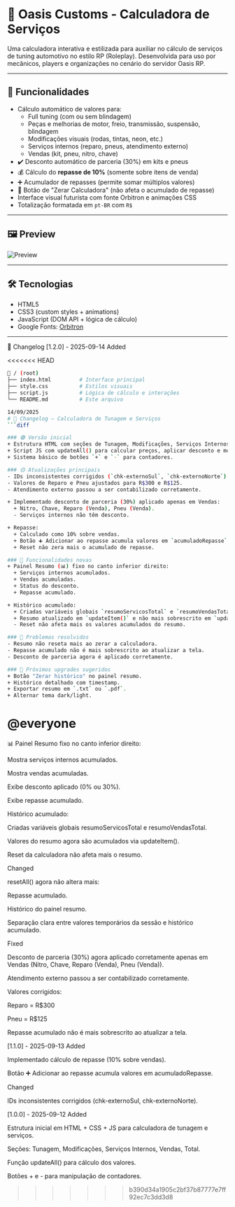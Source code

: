 # 🚀 Oasis Customs - Calculadora de Serviços

Uma calculadora interativa e estilizada para auxiliar no cálculo de serviços de tuning automotivo no estilo RP (Roleplay). Desenvolvida para uso por mecânicos, players e organizações no cenário do servidor Oasis RP.

---

## 🎯 Funcionalidades

- Cálculo automático de valores para:
  - Full tuning (com ou sem blindagem)
  - Peças e melhorias de motor, freio, transmissão, suspensão, blindagem
  - Modificações visuais (rodas, tintas, neon, etc.)
  - Serviços internos (reparo, pneus, atendimento externo)
  - Vendas (kit, pneu, nitro, chave)
- ✔️ Desconto automático de parceria (30%) em kits e pneus
- 💰 Cálculo do **repasse de 10%** (somente sobre itens de venda)
- ➕ Acumulador de repasses (permite somar múltiplos valores)
- 🔄 Botão de "Zerar Calculadora" (não afeta o acumulado de repasse)
- Interface visual futurista com fonte Orbitron e animações CSS
- Totalização formatada em `pt-BR` com `R$`

---

## 🖼️ Preview

![Preview](https://imgur.com/gOLrcPj.png)

---

## 🛠️ Tecnologias

- HTML5
- CSS3 (custom styles + animations)
- JavaScript (DOM API + lógica de cálculo)
- Google Fonts: [Orbitron](https://fonts.google.com/specimen/Orbitron)

---

📜 Changelog
[1.2.0] - 2025-09-14
Added

<<<<<<< HEAD
```bash
📁 / (root)
├── index.html         # Interface principal
├── style.css          # Estilos visuais
├── script.js          # Lógica de cálculo e interações
└── README.md          # Este arquivo

14/09/2025
# 📜 Changelog – Calculadora de Tunagem e Serviços
```diff

### 🟢 Versão inicial
+ Estrutura HTML com seções de Tunagem, Modificações, Serviços Internos, Vendas e Total.
+ Script JS com updateAll() para calcular preços, aplicar desconto e mostrar repasse.
+ Sistema básico de botões `+` e `-` para contadores.

### 🟡 Atualizações principais
- IDs inconsistentes corrigidos (`chk-externoSul`, `chk-externoNorte`).
- Valores de Reparo e Pneu ajustados para R$300 e R$125.
- Atendimento externo passou a ser contabilizado corretamente.

+ Implementado desconto de parceria (30%) aplicado apenas em Vendas:
  + Nitro, Chave, Reparo (Venda), Pneu (Venda).
  - Serviços internos não têm desconto.

+ Repasse:
  + Calculado como 10% sobre vendas.
  + Botão ➕ Adicionar ao repasse acumula valores em `acumuladoRepasse`.
  + Reset não zera mais o acumulado de repasse.

### 🔵 Funcionalidades novas
+ Painel Resumo (📊) fixo no canto inferior direito:
  + Serviços internos acumulados.
  + Vendas acumuladas.
  + Status do desconto.
  + Repasse acumulado.

+ Histórico acumulado:
  + Criadas variáveis globais `resumoServicosTotal` e `resumoVendasTotal`.
  + Resumo atualizado em `updateItem()` e não mais sobrescrito em `updateAll()`.
  - Reset não afeta mais os valores acumulados do resumo.

### 🔴 Problemas resolvidos
- Resumo não reseta mais ao zerar a calculadora.
- Repasse acumulado não é mais sobrescrito ao atualizar a tela.
- Desconto de parceria agora é aplicado corretamente.

### 🚀 Próximos upgrades sugeridos
+ Botão "Zerar histórico" no painel resumo.
+ Histórico detalhado com timestamp.
+ Exportar resumo em `.txt` ou `.pdf`.
+ Alternar tema dark/light.
```
@everyone
=======
📊 Painel Resumo fixo no canto inferior direito:

Mostra serviços internos acumulados.

Mostra vendas acumuladas.

Exibe desconto aplicado (0% ou 30%).

Exibe repasse acumulado.

Histórico acumulado:

Criadas variáveis globais resumoServicosTotal e resumoVendasTotal.

Valores do resumo agora são acumulados via updateItem().

Reset da calculadora não afeta mais o resumo.

Changed

resetAll() agora não altera mais:

Repasse acumulado.

Histórico do painel resumo.

Separação clara entre valores temporários da sessão e histórico acumulado.

Fixed

Desconto de parceria (30%) agora aplicado corretamente apenas em Vendas (Nitro, Chave, Reparo (Venda), Pneu (Venda)).

Atendimento externo passou a ser contabilizado corretamente.

Valores corrigidos:

Reparo = R$300

Pneu = R$125

Repasse acumulado não é mais sobrescrito ao atualizar a tela.

[1.1.0] - 2025-09-13
Added

Implementado cálculo de repasse (10% sobre vendas).

Botão ➕ Adicionar ao repasse acumula valores em acumuladoRepasse.

Changed

IDs inconsistentes corrigidos (chk-externoSul, chk-externoNorte).

[1.0.0] - 2025-09-12
Added

Estrutura inicial em HTML + CSS + JS para calculadora de tunagem e serviços.

Seções: Tunagem, Modificações, Serviços Internos, Vendas, Total.

Função updateAll() para cálculo dos valores.

Botões + e - para manipulação de contadores.
>>>>>>> b390d34a1905c2bf37b87777e7ff92ec7c3dd3d8
